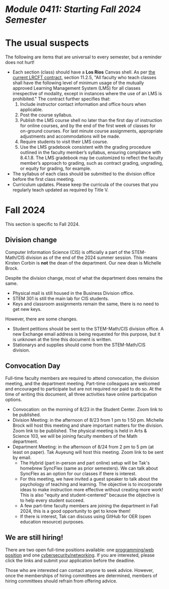 # _Module 0411: Starting Fall 2024 Semester_

# The usual suspects

The following are items that are universal to every semester, but a reminder does not hurt!

* Each section (class) should have a **Los Rios** Canvas shell. As per [the current LRCFT contract](https://www.lrcft.org/what-we-do/contract/), section 11.2.5, "All faculty who teach classes shall have the following level of minimum usage of the mutually approved Learning Management System (LMS) for all classes irrespective of modality, except in instances where the use of an LMS is prohibited." The contract further specifies that:
   1.  Include instructor contact information and office hours when applicable.
   2.  Post the course syllabus.
   3.  Publish the LMS course shell no later than the first day of instruction for online courses, and by the end of the first week of classes for on-ground courses. For last minute course assignments, appropriate adjustments and accommodations will be made.
   4.  Require students to visit their LMS course.
   5.  Use the LMS gradebook consistent with the grading procedure outlined in the faculty member’s syllabus, ensuring compliance with 8.4.1.8. The LMS gradebook may be customized to reflect the faculty member’s approach to grading, such as contract grading, ungrading, or equity for grading, for example.
* The syllabus of each class should be submitted to the division office before the first class meeting.
* Curriculum updates. Please keep the curricula of the courses that you regularly teach updated as required by Title V.

# Fall 2024

This section is specific to Fall 2024.

## Division change

Computer Information Science (CIS) is officially a part of the STEM-Math/CIS division as of the end of the 2024 summer session. This means Kirsten Corbin is __not__ the dean of the department. Our new dean is Michelle Brock. 

Despite the division change, most of what the department does remains the same.

* Physical mail is still housed in the Business Division office.
* STEM 301 is still the main lab for CIS students.
* Keys and classroom assignments remain the same, there is no need to get new keys.

However, there are some changes.

* Student petitions should be sent to the STEM-Math/CIS division office. A new Exchange email address is being requested for this purpose, but it is unknown at the time this document is written.
* Stationarys and supplies should come from the STEM-Math/CIS division.

## Convocation Day

Full-time faculty members are required to attend convocation, the division meeting, and the department meeting. Part-time colleagues are welcomed and encouraged to participate but are not required nor paid to do so. At the time of writing this document, all three activities have online participation options.

* Convocation: on the morning of 8/23 in the Student Center. Zoom link to be published.
* Division Meeting: in the afternoon of 8/23 from 1 pm to 1:50 pm. Michelle Brock will host this meeting and share important matters for the division. Zoom link to be published. The physical meeting is held in Arts & Science 103, we will be joining faculty members of the Math department.
* Department Meeting: in the afternoon of 8/24 from 2 pm to 5 pm (at least on paper). Tak Auyeung will host this meeting. Zoom link to be sent by email.
  * The Hybrid (part in-person and part online) setup will be Tak's homebrew SyncFlex (same as prior semesters). We can talk about SyncFlex as an option for our classes if there is interest.
  * For this meeting, we have invited a guest speaker to talk about the psychology of teaching and learning. The objective is to incorporate ideas to make instruction more effective without creating more work! This is also "equity and student-centered" because the objective is to help every student succeed.
  * A few part-time faculty members are joining the department in Fall 2024, this is a good opportunity to get to know them!
  * If there is interest, Tak can discuss using GitHub for OER (open education resource) purposes.
 
## We are still hiring!

There are two open full-time positions available: one [programming/web position](https://www.schooljobs.com/careers/losriosccd/Faculty/jobs/4566495/computer-information-science-assistant-professor-programming-and-web) and one [cybersecurity/networking](https://www.schooljobs.com/careers/losriosccd/Faculty/jobs/4566536/computer-information-science-assistant-professor-cybersecurity-networking-and-c). If you are interested, please click the links and submit your application before the deadline.

Those who are interested can contact anyone to seek advice. However, once the memberships of hiring committees are determined, members of hiring committees should refrain from offering advice.
